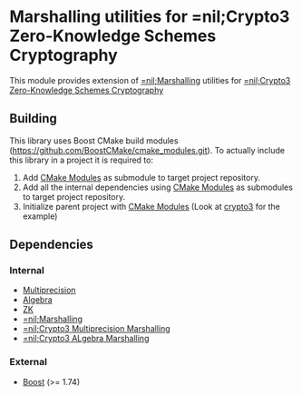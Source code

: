# Marshalling utilities for =nil;Crypto3 Zero-Knowledge Schemes Cryptography

This module provides extension of [=nil;Marshalling](https://github.com/NilFoundation/marshalling) utilities for [=nil;Crypto3 Zero-Knowledge Schemes Cryptography](https://github.com/NilFoundation/crypto3-zk)

## Building

This library uses Boost CMake build modules (https://github.com/BoostCMake/cmake_modules.git). To actually include this
library in a project it is required to:

1. Add [CMake Modules](https://github.com/BoostCMake/cmake_modules.git) as submodule to target project repository.
2. Add all the internal dependencies using [CMake Modules](https://github.com/BoostCMake/cmake_modules.git) as
   submodules to target project repository.
3. Initialize parent project with [CMake Modules](https://github.com/BoostCMake/cmake_modules.git) (Look
   at [crypto3](https://github.com/nilfoundation/crypto3.git) for the example)

## Dependencies

### Internal

* [Multiprecision](https://github.com/nilfoundation/crypto3-multiprecision.git)
* [Algebra](https://github.com/nilfoundation/crypto3-algebra.git)
* [ZK](https://github.com/nilfoundation/crypto3-zk.git)
* [=nil;Marshalling](https://github.com/NilFoundation/marshalling)
* [=nil;Crypto3 Multiprecision Marshalling](https://github.com/NilFoundation/crypto3-multiprecision-marshalling)
* [=nil;Crypto3 ALgebra Marshalling](https://github.com/NilFoundation/crypto3-algebra-marshalling)

### External

* [Boost](https://boost.org) (>= 1.74)
